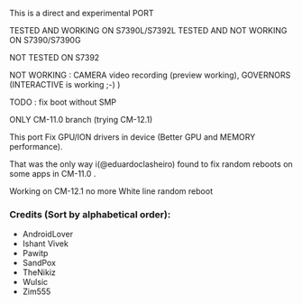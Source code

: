 This is a direct and experimental PORT

TESTED AND WORKING ON S7390L/S7392L
TESTED AND NOT WORKING ON S7390/S7390G

NOT TESTED ON S7392

NOT WORKING : CAMERA video recording (preview working), GOVERNORS (INTERACTIVE is working ;-) )

TODO : fix boot without SMP

ONLY CM-11.0 branch (trying CM-12.1)

 This port Fix GPU/ION drivers in device (Better GPU and MEMORY performance).

That was the only way i(@eduardoclasheiro) found to fix random reboots on some apps in CM-11.0 .

Working on CM-12.1 no more White line random reboot

### Credits (Sort by alphabetical order):
  - AndroidLover
  - Ishant Vivek
  - Pawitp
  - SandPox
  - TheNikiz
  - Wulsic
  - Zim555

